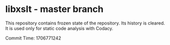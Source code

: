 # libxslt - master branch

This repository contains frozen state of the repository.
Its history is cleared. It is used only for static code
analysis with Codacy.

Commit Time: 1706771242